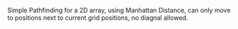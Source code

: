 Simple Pathfinding for a 2D array, using Manhattan Distance, can only move to positions next to current grid positions, no diagnal allowed. 
